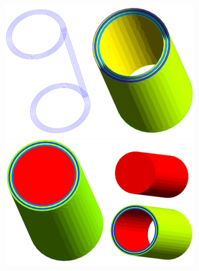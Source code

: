 ![输入图片说明](https://raw.githubusercontent.com/hjy9725/pic-lib/master/2023/06/26/bqbU02abBDMclV7m.png)
![输入图片说明](https://raw.githubusercontent.com/hjy9725/pic-lib/master/2023/06/26/su6c22jWjs0vHQmj.png)
<!--stackedit_data:
eyJoaXN0b3J5IjpbLTU3NzUwODgxNF19
-->